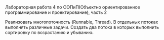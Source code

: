 Лабораторная работа 4 по ООПиП(Объектно ориентированное программирование и проектирование), часть 2

Реализовать многопоточность (Runnable, Thread). В отдельных потоках выполнять различные задачи. Создать два потока в которых выполнить сортировку по возрастанию и убыванию.

